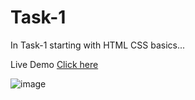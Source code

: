 # Task-1

In Task-1 starting with HTML CSS basics...

Live Demo [Click here](https://vipul1432.github.io/Internship-Tasks/Task-1/)

![image](https://user-images.githubusercontent.com/81670997/175800878-c4bf4084-46f4-4618-a93b-d692ee296e54.png)


